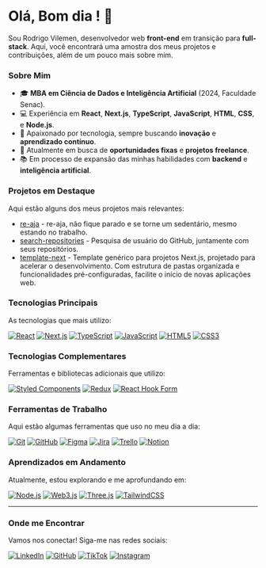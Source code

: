 # Olá, <!-- start-greeting --> Bom dia <!-- end-greeting -->! 👋

Sou Rodrigo Vilemen, desenvolvedor web **front-end** em transição para **full-stack**. Aqui, você encontrará uma amostra dos meus projetos e contribuições, além de um pouco mais sobre mim.

### Sobre Mim

- 🎓 **MBA em Ciência de Dados e Inteligência Artificial** (2024, Faculdade Senac).
- 💻 Experiência em **React**, **Next.js**, **TypeScript**, **JavaScript**, **HTML**, **CSS**, e **Node.js**.
- 🚀 Apaixonado por tecnologia, sempre buscando **inovação** e **aprendizado contínuo**.
- 🔎 Atualmente em busca de **oportunidades fixas** e **projetos freelance**.
- 📚 Em processo de expansão das minhas habilidades com **backend** e **inteligência artificial**.

### Projetos em Destaque

Aqui estão alguns dos meus projetos mais relevantes:

<!-- start-projects -->

- [re-aja](https://github.com/r-vilemen/re-aja) - re-aja, não fique parado e se torne um sedentário, mesmo estando no trabalho.
- [search-repositories](https://github.com/r-vilemen/search-repositories) - Pesquisa de usuário do GitHub, juntamente com seus repositórios.
- [template-next](https://github.com/r-vilemen/template-next) - Template genérico para projetos Next.js, projetado para acelerar o desenvolvimento. Com estrutura de pastas organizada e funcionalidades pré-configuradas, facilite o início de novas aplicações web.
<!-- end-projects -->

### Tecnologias Principais

As tecnologias que mais utilizo:

[![React](https://img.shields.io/badge/React-20232A?style=for-the-badge&logo=react&logoColor=61DAFB)](https://reactjs.org/)
[![Next.js](https://img.shields.io/badge/Next.js-000000?style=for-the-badge&logo=nextdotjs&logoColor=white)](https://nextjs.org/)
[![TypeScript](https://img.shields.io/badge/TypeScript-007ACC?style=for-the-badge&logo=typescript&logoColor=white)](https://www.typescriptlang.org/)
[![JavaScript](https://img.shields.io/badge/JavaScript-323330?style=for-the-badge&logo=javascript&logoColor=F7DF1E)](https://developer.mozilla.org/en-US/docs/Web/JavaScript)
[![HTML5](https://img.shields.io/badge/HTML5-E34F26?style=for-the-badge&logo=html5&logoColor=white)](https://developer.mozilla.org/en-US/docs/Web/HTML)
[![CSS3](https://img.shields.io/badge/CSS3-1572B6?style=for-the-badge&logo=css3&logoColor=white)](https://developer.mozilla.org/en-US/docs/Web/CSS)

### Tecnologias Complementares

Ferramentas e bibliotecas adicionais que utilizo:

[![Styled Components](https://img.shields.io/badge/Styled%20Components-DB7093?style=for-the-badge&logo=styled-components&logoColor=white)](https://styled-components.com/)
[![Redux](https://img.shields.io/badge/Redux-764ABC?style=for-the-badge&logo=redux&logoColor=white)](https://redux.js.org/)
[![React Hook Form](https://img.shields.io/badge/React%20Hook%20Form-EC3D39?style=for-the-badge&logo=react-hook-form&logoColor=white)](https://react-hook-form.com/)

### Ferramentas de Trabalho

Aqui estão algumas ferramentas que uso no meu dia a dia:

[![Git](https://img.shields.io/badge/Git-F05032?style=for-the-badge&logo=git&logoColor=white)](https://git-scm.com/)
[![GitHub](https://img.shields.io/badge/GitHub-181717?style=for-the-badge&logo=github&logoColor=white)](https://github.com/)
[![Figma](https://img.shields.io/badge/Figma-F24E1E?style=for-the-badge&logo=figma&logoColor=white)](https://www.figma.com/)
[![Jira](https://img.shields.io/badge/Jira-0052CC?style=for-the-badge&logo=jira&logoColor=white)](https://www.atlassian.com/software/jira)
[![Trello](https://img.shields.io/badge/Trello-0052CC?style=for-the-badge&logo=trello&logoColor=white)](https://trello.com/)
[![Notion](https://img.shields.io/badge/Notion-000000?style=for-the-badge&logo=notion&logoColor=white)](https://www.notion.so/)

### Aprendizados em Andamento

Atualmente, estou explorando e me aprofundando em:

[![Node.js](https://img.shields.io/badge/Node.js-339933?style=for-the-badge&logo=nodedotjs&logoColor=white)](https://nodejs.org/)
[![Web3.js](https://img.shields.io/badge/Web3.js-F16822?style=for-the-badge&logo=web3.js&logoColor=white)](https://web3js.readthedocs.io/)
[![Three.js](https://img.shields.io/badge/Three.js-000000?style=for-the-badge&logo=three.js&logoColor=white)](https://threejs.org/)
[![TailwindCSS](https://img.shields.io/badge/TailwindCSS-38B2AC?style=for-the-badge&logo=tailwind-css&logoColor=white)](https://tailwindcss.com/)

---

### Onde me Encontrar

Vamos nos conectar! Siga-me nas redes sociais:

[![LinkedIn](https://img.shields.io/badge/LinkedIn-blue?style=for-the-badge&logo=linkedin)](https://www.linkedin.com/in/rodrigo-vilemen/)
[![GitHub](https://img.shields.io/badge/GitHub-black?style=for-the-badge&logo=github)](https://github.com/r-vilemen)
[![TikTok](https://img.shields.io/badge/TikTok-000000?style=for-the-badge&logo=tiktok&logoColor=white)](https://www.tiktok.com/@rvacode)
[![Instagram](https://img.shields.io/badge/Instagram-E4405F?style=for-the-badge&logo=instagram&logoColor=white)](https://www.instagram.com/rvacode)
